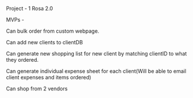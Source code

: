 Project - 1 Rosa 2.0

MVPs -

Can bulk order from custom webpage.

Can add new clients to clientDB

Can generate new shopping list for new client by matching clientID to what they ordered.

Can generate individual expense sheet for each client(Will be able to email client expenses and items ordered)

Can shop from 2 vendors

